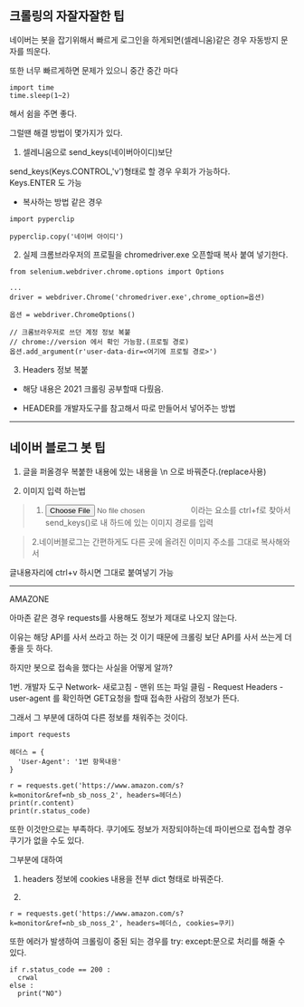 크롤링의 자잘자잘한 팁
---

네이버는 봇을 잡기위해서 빠르게 로그인을 하게되면(셀레니움)같은 경우 자동방지 문자를 띄운다. 

또한 너무 빠르게하면 문제가 있으니 중간 중간 마다 

```
import time
time.sleep(1~2)
```
해서 쉼을 주면 좋다.

그럴땐 해결 방법이 몇가지가 있다.

1. 셀레니움으로 send_keys(네이버아이디)보단

 send_keys(Keys.CONTROL,'v')형태로 할 경우 우회가 가능하다.\
Keys.ENTER 도 가능

- 복사하는 방법 같은 경우 
```
import pyperclip

pyperclip.copy('네이버 아이디')
```

2. 실제 크롬브라우저의 프로필을 chromedriver.exe 오픈할때 복사 붙여 넣기한다. 

```
from selenium.webdriver.chrome.options import Options

...
driver = webdriver.Chrome('chromedriver.exe',chrome_option=옵션)

옵션 = webdriver.ChromeOptions()

// 크롬브라우저로 쓰던 계정 정보 복붙
// chrome://version 에서 확인 가능함.(프로필 경로)
옵션.add_argument(r'user-data-dir=<여기에 프로필 경로>')
```

3. Headers 정보 복붙

- 해당 내용은 2021 크롤링 공부할때 다뤘음.

- HEADER를 개발자도구를 참고해서 따로 만들어서 넣어주는 방법

-----

네이버 블로그 봇 팁
---
 
1. 글을 퍼올경우 복붙한 내용에 있는 내용을 \n 으로 바꿔준다.(replace사용)


2. 이미지 입력 하는법

> 1. <input type="file"> 이라는 요소를 ctrl+f로 찾아서 send_keys()로 내 하드에 있는 이미지 경로를 입력

> 2.네이버블로그는 간편하게도 다른 곳에 올려진 이미지 주소를 그대로 복사해와서

글내용자리에 ctrl+v 하시면 그대로 붙여넣기 가능

------

AMAZONE

아마존 같은 경우 requests를 사용해도 정보가 제대로 나오지 않는다.

이유는 해당 API를 사서 쓰라고 하는 것 이기 때문에 크롤링 보단 API를 사서 쓰는게 더 좋을 듯 하다. 

하지만 봇으로 접속을 했다는 사실을 어떻게 알까?

1번. 개발자 도구 Network- 새로고침 - 맨위 뜨는 파일 클림 - Request Headers - user-agent 를 확인하면 GET요청을 할때 접속한 사람의 정보가 뜬다.

그래서 그 부분에 대하여 다른 정보를 채워주는 것이다.

```
import requests

헤더스 = {
  'User-Agent': '1번 항목내용'
}

r = requests.get('https://www.amazon.com/s?k=monitor&ref=nb_sb_noss_2', headers=헤더스)
print(r.content)
print(r.status_code)
```

또한 이것만으로는 부족하다. 쿠기에도 정보가 저장되야하는데 파이썬으로 접속할 경우 쿠기가 없을 수도 있다.

그부분에 대하여 

1. headers 정보에 cookies 내용을 전부 dict 형태로 바꿔준다.

2.
```
r = requests.get('https://www.amazon.com/s?k=monitor&ref=nb_sb_noss_2', headers=헤더스, cookies=쿠키)
```

또한 에러가 발생하여 크롤링이 중된 되는 경우를 try: except:문으로 처리를 해줄 수 있다.

```
if r.status_code == 200 : 
  crwal
else : 
  print("NO")
```
